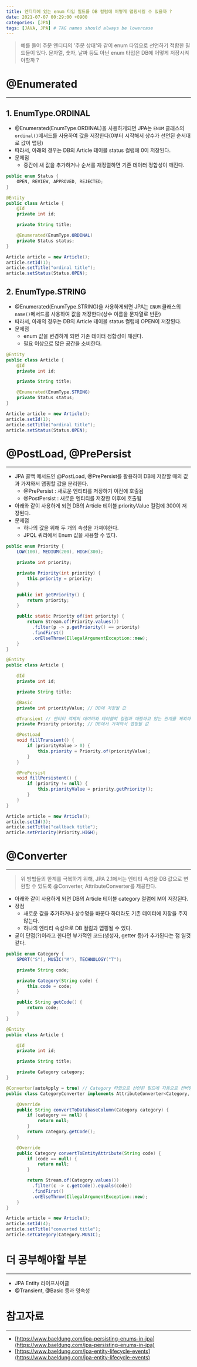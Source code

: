 ```yaml
---
title: 엔티티에 있는 enum 타입 필드를 DB 컬럼에 어떻게 맵핑시킬 수 있을까 ?
date: 2021-07-07 00:29:00 +0900
categories: [JPA]
tags: [JAVA, JPA] # TAG names should always be lowercase
---
```


> 예를 들어 주문 엔티티의 '주문 상태'와 같이 enum 타입으로 선언하기 적합한 필드들이 있다. 문자열, 숫자, 날짜 등도 아닌 enum 타입은 DB에 어떻게 저장시켜야할까 ?

# @Enumerated
---
## 1. EnumType.ORDINAL
- @Enumerated(EnumType.ORDINAL)을 사용하게되면 JPA는 `ENUM` 클래스의 `ordinal()`메서드를 사용하여 값을 저장한다(0부터 시작해서 상수가 선언된 순서대로 값이 맵핑)
- 따라서, 아래의 경우는 DB의 Article 테이블 status 컬럼에 0이 저장된다.
- 문제점
  - 중간에 새 값을 추가하거나 순서를 재정렬하면 기존 데이터 정합성이 깨진다.

```java
public enum Status {
    OPEN, REVIEW, APPROVED, REJECTED;
}
```

```java
@Entity
public class Article {
    @Id
    private int id;

    private String title;

    @Enumerated(EnumType.ORDINAL)
    private Status status;
}
```

```java
Article article = new Article();
article.setId(1);
article.setTitle("ordinal title");
article.setStatus(Status.OPEN);
```

## 2. EnumType.STRING
- @Enumerated(EnumType.STRING)을 사용하게되면 JPA는 `ENUM` 클래스의 `name()`메서드를 사용하여 값을 저장한다(상수 이름을 문자열로 반환)
- 따라서, 아래의 경우는 DB의 Article 테이블 status 컬럼에 OPEN이 저장된다.
- 문제점
  - enum 값을 변경하게 되면 기존 데이터 정합성이 깨진다.
  - 필요 이상으로 많은 공간을 소비한다.

```java
@Entity
public class Article {
    @Id
    private int id;

    private String title;

    @Enumerated(EnumType.STRING)
    private Status status;
}
```

```java
Article article = new Article();
article.setId(1);
article.setTitle("ordinal title");
article.setStatus(Status.OPEN);
```

# @PostLoad, @PrePersist
---
- JPA 콜백 메서드인 @PostLoad, @PrePersist를 활용하여 DB에 저장할 때의 값과 가져와서 맵핑할 값을 분리한다.
  - @PrePersist : 새로운 엔티티를 저장하기 이전에 호출됨
  - @PostPersist : 새로운 엔티티를 저장한 이후에 호출됨
- 아래와 같이 사용하게 되면 DB의 Article 테이블 priorityValue 컬럼에 300이 저장된다.
- 문제점
  - 하나의 값을 위해 두 개의 속성을 가져야한다.
  - JPQL 쿼리에서 Enum 값을 사용할 수 없다.

```java
public enum Priority {
    LOW(100), MEDIUM(200), HIGH(300);

    private int priority;

    private Priority(int priority) {
        this.priority = priority;
    }

    public int getPriority() {
        return priority;
    }

    public static Priority of(int priority) {
        return Stream.of(Priority.values())
          .filter(p -> p.getPriority() == priority)
          .findFirst()
          .orElseThrow(IllegalArgumentException::new);
    }
}
```

```java
@Entity
public class Article {

    @Id
    private int id;

    private String title;

    @Basic
    private int priorityValue; // DB에 저장될 값

    @Transient // 엔티티 객체의 데이터와 테이블의 컬럼과 매핑하고 있는 관계를 제외하기 위해 사용
    private Priority priority; // DB에서 가져와서 맵핑될 값

    @PostLoad
    void fillTransient() {
        if (priorityValue > 0) {
            this.priority = Priority.of(priorityValue);
        }
    }

    @PrePersist
    void fillPersistent() {
        if (priority != null) {
            this.priorityValue = priority.getPriority();
        }
    }
}
```

```java
Article article = new Article();
article.setId(3);
article.setTitle("callback title");
article.setPriority(Priority.HIGH);
```

# @Converter
---
> 위 방법들의 한계를 극복하기 위해, JPA 2.1에서는 엔티티 속성을 DB 값으로 변환할 수 있도록 @Converter, AttributeConverter를 제공한다.

- 아래와 같이 사용하게 되면 DB의 Article 테이블 category 컬럼에 M이 저장된다.
- 장점
  - 새로운 값을 추가하거나 상수명을 바꾼다 하더라도 기존 데이터에 지장을 주지않는다.
  - 하나의 엔티티 속성으로 DB 컬럼과 맵핑될 수 있다.
- 굳이 단점(?)이라고 한다면 부가적인 코드(생성자, getter 등)가 추가된다는 점 일것 같다.

```java
public enum Category {
    SPORT("S"), MUSIC("M"), TECHNOLOGY("T");

    private String code;

    private Category(String code) {
        this.code = code;
    }

    public String getCode() {
        return code;
    }
}
```
```java
@Entity
public class Article {

    @Id
    private int id;

    private String title;

    private Category category;
}
```

```java
@Converter(autoApply = true) // Category 타입으로 선언된 필드에 자동으로 컨버팅 적용
public class CategoryConverter implements AttributeConverter<Category, String> {

    @Override
    public String convertToDatabaseColumn(Category category) {
        if (category == null) {
            return null;
        }
        return category.getCode();
    }

    @Override
    public Category convertToEntityAttribute(String code) {
        if (code == null) {
            return null;
        }

        return Stream.of(Category.values())
          .filter(c -> c.getCode().equals(code))
          .findFirst()
          .orElseThrow(IllegalArgumentException::new);
    }
}
```

```java
Article article = new Article();
article.setId(4);
article.setTitle("converted title");
article.setCategory(Category.MUSIC);
```


# 더 공부해야할 부분
---
- JPA Entity 라이프사이클
- @Transient, @Basic 등과 영속성

# 참고자료
---
- [https://www.baeldung.com/jpa-persisting-enums-in-jpa](https://www.baeldung.com/jpa-persisting-enums-in-jpa)
- [https://www.baeldung.com/jpa-entity-lifecycle-events](https://www.baeldung.com/jpa-entity-lifecycle-events)


